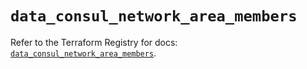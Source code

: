 # `data_consul_network_area_members`

Refer to the Terraform Registry for docs: [`data_consul_network_area_members`](https://registry.terraform.io/providers/hashicorp/consul/2.22.1/docs/data-sources/network_area_members).
